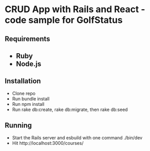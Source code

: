 <h1>CRUD App with Rails and React - code sample for GolfStatus</h1>

<h2>Requirements<h2>
<ul>
  <li>Ruby</li>
  <li>Node.js</li>
 </ul>
  
<h2>Installation</h2>
  <ul>
    <li>Clone repo</li>
    <li>Run bundle install</li>
    <li>Run npm install</li>
    <li>Run rake db:create, rake db:migrate, then rake db:seed</li>
  </ul>
    
<h2>Running</h2>
  <ul>
    <li>Start the Rails server and esbuild with one command ./bin/dev</li>
    <li>Hit http://localhost:3000/courses/ </li>
  </ul>
